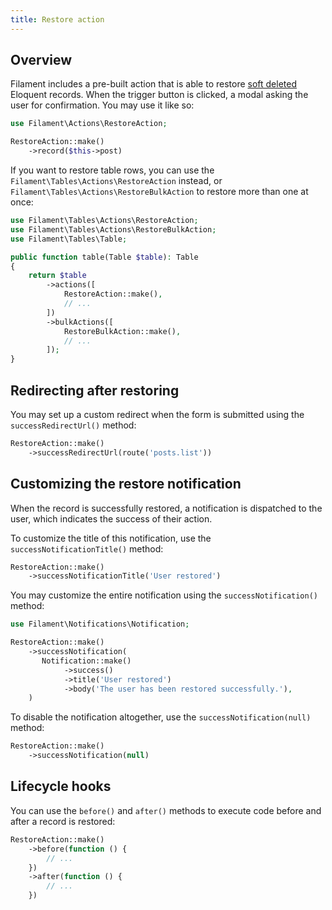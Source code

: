 ```yaml
---
title: Restore action
---
```


## Overview

Filament includes a pre-built action that is able to restore [soft deleted](https://laravel.com/docs/eloquent#soft-deleting) Eloquent records. When the trigger button is clicked, a modal asking the user for confirmation. You may use it like so:

```php
use Filament\Actions\RestoreAction;

RestoreAction::make()
    ->record($this->post)
```

If you want to restore table rows, you can use the `Filament\Tables\Actions\RestoreAction` instead, or `Filament\Tables\Actions\RestoreBulkAction` to restore more than one at once:

```php
use Filament\Tables\Actions\RestoreAction;
use Filament\Tables\Actions\RestoreBulkAction;
use Filament\Tables\Table;

public function table(Table $table): Table
{
    return $table
        ->actions([
            RestoreAction::make(),
            // ...
        ])
        ->bulkActions([
            RestoreBulkAction::make(),
            // ...
        ]);
}
```

## Redirecting after restoring

You may set up a custom redirect when the form is submitted using the `successRedirectUrl()` method:

```php
RestoreAction::make()
    ->successRedirectUrl(route('posts.list'))
```

## Customizing the restore notification

When the record is successfully restored, a notification is dispatched to the user, which indicates the success of their action.

To customize the title of this notification, use the `successNotificationTitle()` method:

```php
RestoreAction::make()
    ->successNotificationTitle('User restored')
```

You may customize the entire notification using the `successNotification()` method:

```php
use Filament\Notifications\Notification;

RestoreAction::make()
    ->successNotification(
       Notification::make()
            ->success()
            ->title('User restored')
            ->body('The user has been restored successfully.'),
    )
```

To disable the notification altogether, use the `successNotification(null)` method:

```php
RestoreAction::make()
    ->successNotification(null)
```

## Lifecycle hooks

You can use the `before()` and `after()` methods to execute code before and after a record is restored:

```php
RestoreAction::make()
    ->before(function () {
        // ...
    })
    ->after(function () {
        // ...
    })
```
